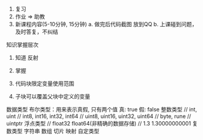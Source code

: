 1. 复习
2. 作业 => 助教
3. 新课程内容(5-10分钟, 15分钟)
    a. 做完后代码截图 放到QQ
    b. 上课碰到问题，及时答复，不纠结


知识掌握层次
1. 知道 反射
2. 掌握


1. 代码块限定变量使用范围
2. 子块可以覆盖父块中定义的变量


数据类型
    布尔类型：用来表示真假, 只有两个值 真: true 假: false
    整数类型
        // int, uint
        // int8, int16, int32, int64
        // uint8, uint16, uint32, uint64
        // byte, rune
        // uintptr
    浮点类型
        // float32 float64(非精确的数据存储)
        // 1.3 1.30000000001
    复数类型
    字符串
    数组
    切片
    映射
    自定类型